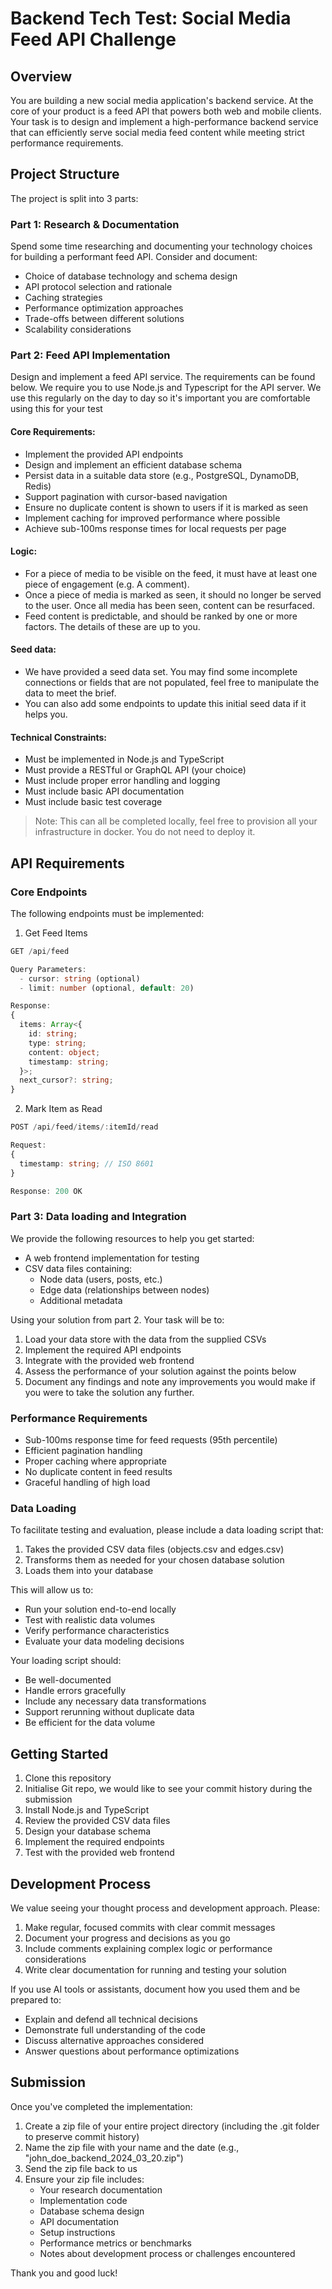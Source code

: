 # Backend Tech Test: Social Media Feed API Challenge

## Overview
You are building a new social media application's backend service. At the core of your product is a feed API that powers both web and mobile clients. Your task is to design and implement a high-performance backend service that can efficiently serve social media feed content while meeting strict performance requirements.

## Project Structure
The project is split into 3 parts:

### Part 1: Research & Documentation
Spend some time researching and documenting your technology choices for building a performant feed API. Consider and document:
- Choice of database technology and schema design
- API protocol selection and rationale
- Caching strategies
- Performance optimization approaches
- Trade-offs between different solutions
- Scalability considerations

### Part 2: Feed API Implementation
Design and implement a feed API service. The requirements can be found below. We require you to use Node.js and Typescript for the API server. We use this regularly on the day to day so it's important you are comfortable using this for your test

#### Core Requirements:
- Implement the provided API endpoints
- Design and implement an efficient database schema
- Persist data in a suitable data store (e.g., PostgreSQL, DynamoDB, Redis)
- Support pagination with cursor-based navigation
- Ensure no duplicate content is shown to users if it is marked as seen
- Implement caching for improved performance where possible
- Achieve sub-100ms response times for local requests per page

#### Logic: 
- For a piece of media to be visible on the feed, it must have at least one piece of engagement (e.g. A comment).
- Once a piece of media is marked as seen, it should no longer be served to the user. Once all media has been seen, content can be resurfaced.
- Feed content is predictable, and should be ranked by one or more factors. The details of these are up to you. 

#### Seed data:
- We have provided a seed data set. You may find some incomplete connections or fields that are not populated, feel free to manipulate the data to meet the brief. 
- You can also add some endpoints to update this initial seed data if it helps you.

#### Technical Constraints:
- Must be implemented in Node.js and TypeScript
- Must provide a RESTful or GraphQL API (your choice)
- Must include proper error handling and logging
- Must include basic API documentation
- Must include basic test coverage

> Note: This can all be completed locally, feel free to provision all your infrastructure in docker. You do not need to deploy it. 

## API Requirements

### Core Endpoints
The following endpoints must be implemented:

1. Get Feed Items
```typescript
GET /api/feed

Query Parameters:
  - cursor: string (optional)
  - limit: number (optional, default: 20)

Response:
{
  items: Array<{
    id: string;
    type: string;
    content: object;
    timestamp: string;
  }>;
  next_cursor?: string;
}
```

2. Mark Item as Read
```typescript
POST /api/feed/items/:itemId/read

Request:
{
  timestamp: string; // ISO 8601
}

Response: 200 OK
```

### Part 3: Data loading and Integration
We provide the following resources to help you get started:
- A web frontend implementation for testing
- CSV data files containing:
  - Node data (users, posts, etc.)
  - Edge data (relationships between nodes)
  - Additional metadata

Using your solution from part 2. Your task will be to:
1. Load your data store with the data from the supplied CSVs 
2. Implement the required API endpoints
3. Integrate with the provided web frontend
4. Assess the performance of your solution against the points below
5. Document any findings and note any improvements you would make if you were to take the solution any further.

### Performance Requirements
- Sub-100ms response time for feed requests (95th percentile)
- Efficient pagination handling
- Proper caching where appropriate
- No duplicate content in feed results
- Graceful handling of high load

### Data Loading
To facilitate testing and evaluation, please include a data loading script that:
1. Takes the provided CSV data files (objects.csv and edges.csv)
2. Transforms them as needed for your chosen database solution
3. Loads them into your database

This will allow us to:
- Run your solution end-to-end locally
- Test with realistic data volumes
- Verify performance characteristics
- Evaluate your data modeling decisions

Your loading script should:
- Be well-documented
- Handle errors gracefully
- Include any necessary data transformations
- Support rerunning without duplicate data
- Be efficient for the data volume

## Getting Started
1. Clone this repository
2. Initialise Git repo, we would like to see your commit history during the submission
3. Install Node.js and TypeScript
4. Review the provided CSV data files
5. Design your database schema
6. Implement the required endpoints
7. Test with the provided web frontend

## Development Process
We value seeing your thought process and development approach. Please:

1. Make regular, focused commits with clear commit messages
2. Document your progress and decisions as you go
3. Include comments explaining complex logic or performance considerations
4. Write clear documentation for running and testing your solution

If you use AI tools or assistants, document how you used them and be prepared to:
- Explain and defend all technical decisions
- Demonstrate full understanding of the code
- Discuss alternative approaches considered
- Answer questions about performance optimizations

## Submission
Once you've completed the implementation:

1. Create a zip file of your entire project directory (including the .git folder to preserve commit history)
2. Name the zip file with your name and the date (e.g., "john_doe_backend_2024_03_20.zip")
3. Send the zip file back to us
4. Ensure your zip file includes:
   - Your research documentation
   - Implementation code
   - Database schema design
   - API documentation
   - Setup instructions
   - Performance metrics or benchmarks
   - Notes about development process or challenges encountered

Thank you and good luck! 